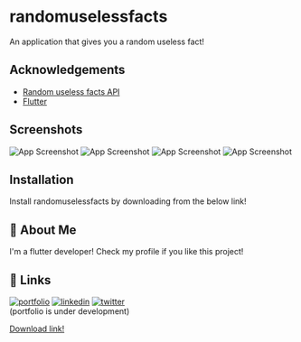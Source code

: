 
# randomuselessfacts

An application that gives you a random useless fact!


## Acknowledgements

 - [Random useless facts API](https://uselessfacts.jsph.pl/)
 - [Flutter](https://flutter.dev)


## Screenshots

![App Screenshot](/images/ss1.png)
![App Screenshot](/images/ss2.png)
![App Screenshot](/images/ss3.png)
![App Screenshot](/images/ss4.png)
<if not visible github is bugged>
## Installation

Install randomuselessfacts by downloading from the below link!
    
## 🚀 About Me
I'm a flutter developer! Check my profile if you like this project!
## 🔗 Links
[![portfolio](https://img.shields.io/badge/my_portfolio-000?style=for-the-badge&logo=ko-fi&logoColor=white)](https://notbrood.github.io/portfolio/)
[![linkedin](https://img.shields.io/badge/linkedin-0A66C2?style=for-the-badge&logo=linkedin&logoColor=white)](https://www.linkedin.com/in/ajain9926)
[![twitter](https://img.shields.io/badge/twitter-1DA1F2?style=for-the-badge&logo=twitter&logoColor=white)](https://twitter.com/amvnjain)
 <br>
(portfolio is under development)
 
 
[Download link!](https://drive.google.com/file/d/1x1WkVZRxALrt9CpBKeXiU2nwE5ztvKGm/view?usp=sharing)
